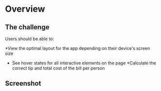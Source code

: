 # Overview

## The challenge

Users should be able to:

*View the optimal layout for the app depending on their device's screen size
* See hover states for all interactive elements on the page
*Calculate the correct tip and total cost of the bill per person

## Screenshot

